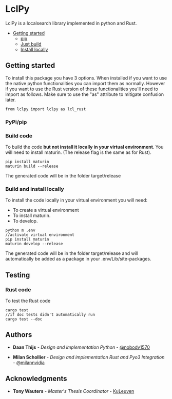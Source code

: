 # LclPy

LclPy is a localsearch library implemented in python and Rust.

- [Getting started](#Getting-started)
  - [pip](#PyPi/pip)
  - [Just build](#Build-code)
  - [Install locally](#Build-and-install-locally)

## Getting started

To install this package you have 3 options. When installed if you want to use the native python functionalities you can import them as normally. However if you want to use the Rust version of these functionalities you'll need to import as follows.
Make sure to use the "as" attribute to mitigate confusion later.

```
from lclpy import lclpy as lcl_rust
```

### PyPi/pip

### Build code

To build the code **but not install it locally in your virtual environment**. You will need to install maturin. (The release flag is the same as for Rust).

```
pip install maturin
maturin build --release
```

The generated code will be in the folder target/release

### Build and install locally

To install the code locally in your virtual environment you will need:

- To create a virtual environment
- To install maturin.
- To develop.

```
python m .env
//activate virtual environment
pip install maturin
maturin develop --release
```

The generated code will be in the folder target/release and will automatically be added as a package in your .env/Lib/site-packages.

## Testing

### Rust code

To test the Rust code

```
cargo test
//if doc tests didn't automatically run
cargo test --doc
```

## Authors

- **Daan Thijs** - _Design and implementation Python_ - [@nobody1570](https://github.com/nobody1570)

- **Milan Schollier** - _Design and implementation Rust and Pyo3 Integration_ - [@milannvidia](https://github.com/milannvidia)

## Acknowledgments

- **Tony Wauters** - _Master's Thesis Coordinator_ - [KuLeuven](https://www.kuleuven.be/wieiswie/nl/person/00069609)
